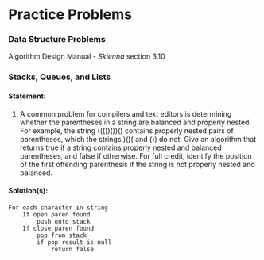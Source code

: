 # Practice Problems

### Data Structure Problems

Algorithm Design Manual - *Skienna* section 3.10


### Stacks, Queues, and Lists


#### Statement:
1. A common problem for compilers and text editors is determining whether the parentheses in a string are balanced and properly nested. For example, the string ((())())() contains properly nested pairs of parentheses, which the strings )()( and ()) do not. Give an algorithm that returns true if a string contains properly nested and balanced parentheses, and false if otherwise. For full credit, identify the position of the first offending parenthesis if the string is not properly nested and balanced.


#### Solution(s):

	For each character in string
		If open paren found
			push onto stack
		If close paren found
			pop from stack
			if pop result is null
				return false
